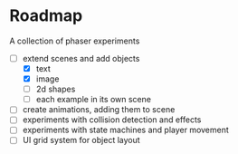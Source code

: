 # Roadmap

A collection of phaser experiments

- [ ] extend scenes and add objects
  - [x] text
  - [x] image
  - [ ] 2d shapes
  - [ ] each example in its own scene
- [ ] create animations, adding them to scene
- [ ] experiments with collision detection and effects
- [ ] experiments with state machines and player movement
- [ ] UI grid system for object layout
